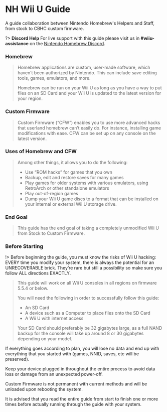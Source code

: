 # NH Wii U Guide

A guide collaboration between Nintendo Homebrew's Helpers and Staff, from stock to CBHC custom firmware.

?> **Discord Help**
For live support with this guide please visit us in **#wiiu-assistance** on the [Nintendo Homebrew Discord](https://discord.gg/C29hYvh).

### Homebrew

> Homebrew applications are custom, user-made software, which haven’t been authorized by Nintendo. This can include save editing tools, games, emulators, and more.
>
> Homebrew can be run on your Wii U as long as you have a way to put files on an SD Card and your Wii U is updated to the latest version for your region.

### Custom Firmware

> Custom Firmware (“CFW”) enables you to use more advanced hacks that userland homebrew can’t easily do. For instance, installing game modifications with ease.
> CFW can be set up on any console on the latest version.

### Uses of Homebrew and CFW
> Among other things, it allows you to do the following:
> * Use “ROM hacks” for games that you own
> * Backup, edit and restore saves for many games
> * Play games for older systems with various emulators, using RetroArch or other standalone emulators
> * Play out-of-region games
> * Dump your Wii U game discs to a format that can be installed on your internal or external Wii U storage drive.


### End Goal

> This guide has the end goal of taking a completely unmodified Wii U from Stock to Custom Firmware.

### Before Starting

!> Before beginning the guide, you must know the risks of Wii U hacking: EVERY time you modify your system, there is always the potential for an UNRECOVERABLE brick. They’re rare but still a possibility so make sure you follow ALL directions EXACTLY.
>
> This guide will work on all Wii U consoles in all regions on firmware 5.5.4 or below.
>
> You will need the following in order to successfully follow this guide:
>
> - An SD Card
> - A device such as a Computer to place files onto the SD Card
> - A Wii U with internet access
>
> Your SD Card should preferably be 32 gigabytes large, as a full NAND backup for the console will take up around 8 or 30 gigabytes depending on your model.

If everything goes according to plan, you will lose no data and end up with everything that you started with (games, NNID, saves, etc will be preserved).

Keep your device plugged in throughout the entire process to avoid data loss or damage from an unexpected power-off.

Custom Firmware is not permanent with current methods and will be unloaded upon rebooting the system.

It is advised that you read the entire guide from start to finish one or more times before actually running through the guide with your system.
